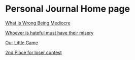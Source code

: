 # Personal Journal Home page 


[What Is Wrong Being Mediocre](https://timbrist.github.io/journal/20240215)

[Whoever is hateful must have their misery](https://timbrist.github.io/journal/20240527)

[Our Little Game](https://timbrist.github.io/journal/20240507)

[2nd Place for loser contest](https://timbrist.github.io/journal/20240802)
